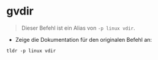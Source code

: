 # gvdir

> Dieser Befehl ist ein Alias von `-p linux vdir`.

- Zeige die Dokumentation für den originalen Befehl an:

`tldr -p linux vdir`
